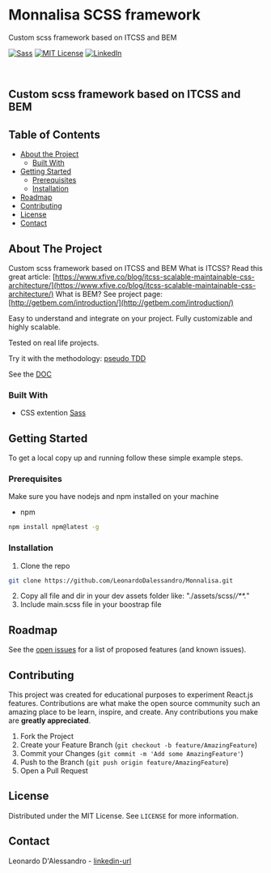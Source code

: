 # Monnalisa SCSS framework
Custom scss framework based on ITCSS and BEM

<!-- PROJECT SHIELDS -->
[![Sass][sass-shield]][sass-url]
[![MIT License][license-shield]][license-url]
[![LinkedIn][linkedin-shield]][linkedin-url]



<!-- PROJECT LOGO -->
<br />
<h2>Custom scss framework based on ITCSS and BEM</h2>




<!-- TABLE OF CONTENTS -->
## Table of Contents

* [About the Project](#about-the-project)
  * [Built With](#built-with)
* [Getting Started](#getting-started)
  * [Prerequisites](#prerequisites)
  * [Installation](#installation)
* [Roadmap](#roadmap)
* [Contributing](#contributing)
* [License](#license)
* [Contact](#contact)



<!-- ABOUT THE PROJECT -->
## About The Project

Custom scss framework based on ITCSS and BEM
What is ITCSS? Read this great article: [https://www.xfive.co/blog/itcss-scalable-maintainable-css-architecture/](https://www.xfive.co/blog/itcss-scalable-maintainable-css-architecture/)
What is BEM? See project page: [http://getbem.com/introduction/](http://getbem.com/introduction/)

Easy to understand and integrate on your project.
Fully customizable and highly scalable.

Tested on real life projects.

Try it with the methodology: [pseudo TDD](https://github.com/LeonardoDalessandro/Monalisa/wiki/Pseudo-TDD)

See the [DOC](https://github.com/LeonardoDalessandro/Monalisa/wiki)


### Built With
* CSS extention [Sass](https://sass-lang.com)



<!-- GETTING STARTED -->
## Getting Started

To get a local copy up and running follow these simple example steps.

### Prerequisites

Make sure you have nodejs and npm installed on your machine
* npm
```sh
npm install npm@latest -g
```

### Installation

1. Clone the repo
```sh
git clone https://github.com/LeonardoDalessandro/Monnalisa.git
```
2. Copy all file and dir in your dev assets folder like: "./assets/scss/*/**.*"
3. Include main.scss file in your boostrap file





<!-- ROADMAP -->
## Roadmap

See the [open issues](https://github.com/LeonardoDalessandro/Monnalisa/issues) for a list of proposed features (and known issues).



<!-- CONTRIBUTING -->
## Contributing

This project was created for educational purposes to experiment React.js features.
Contributions are what make the open source community such an amazing place to be learn, inspire, and create.
Any contributions you make are **greatly appreciated**.

1. Fork the Project
2. Create your Feature Branch (`git checkout -b feature/AmazingFeature`)
3. Commit your Changes (`git commit -m 'Add some AmazingFeature'`)
4. Push to the Branch (`git push origin feature/AmazingFeature`)
5. Open a Pull Request



<!-- LICENSE -->
## License

Distributed under the MIT License. See `LICENSE` for more information.



<!-- CONTACT -->
## Contact

Leonardo D'Alessandro - [linkedin-url]







<!-- MARKDOWN LINKS & IMAGES -->
<!-- https://www.markdownguide.org/basic-syntax/#reference-style-links -->
[license-shield]: https://img.shields.io/github/license/othneildrew/Best-README-Template.svg?style=flat-square
[license-url]: https://github.com/othneildrew/Best-README-Template/blob/master/LICENSE.txt
[linkedin-shield]: https://img.shields.io/badge/-LinkedIn-black.svg?style=flat-square&logo=linkedin&colorB=555
[linkedin-url]: https://www.linkedin.com/in/leonardo-d-alessandro-a113a01b9/
[sass-shield]: https://img.shields.io/badge/sass-CD6799
[sass-url]: https://sass-lang.com
